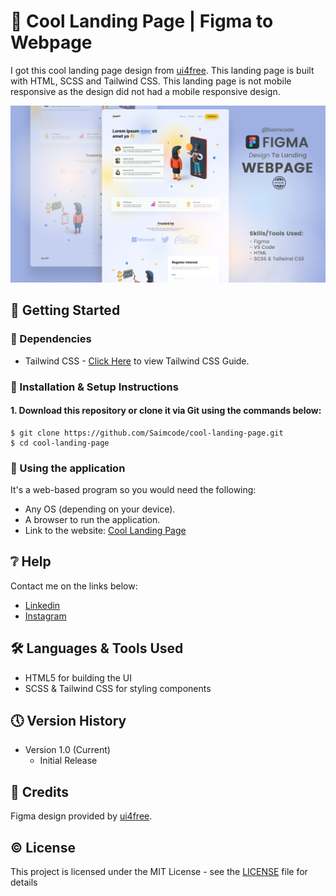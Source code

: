 # 📱 Cool Landing Page | Figma to Webpage

I got this cool landing page design from [ui4free](https://ui4free.com/). This landing page is built with HTML, SCSS and Tailwind CSS. This landing page is not mobile responsive as the design did not had a mobile responsive design.

![📱 Cool Landing Page | Figma to Webpage](https://github.com/Saimcode/cool-landing-page/blob/main/LandingPage-Thumbnail.png?raw=true)

## 🔧 Getting Started

### 📍 Dependencies
* Tailwind CSS - [Click Here](https://tailwindcss.com/docs/installation) to view Tailwind CSS Guide.

### 📍 Installation & Setup Instructions

#### 1. Download this repository or clone it via Git using the commands below:

    $ git clone https://github.com/Saimcode/cool-landing-page.git
    $ cd cool-landing-page
    
### 📍 Using the application

It's a web-based program so you would need the following:

* Any OS (depending on your device).
* A browser to run the application.
* Link to the website: [Cool Landing Page](https://beamish-cannoli-4371d0.netlify.app/)

## ❔ Help

Contact me on the links below:
* [Linkedin](https://www.linkedin.com/in/saim-qureshi-703060234?original_referer=https%3A%2F%2Fsaimcode.github.io%2F)
* [Instagram](https://www.instagram.com/_saim.f/)

## 🛠 Languages & Tools Used

* HTML5 for building the UI
* SCSS & Tailwind CSS for styling components

## 🕔 Version History

* Version 1.0 (Current)
    * Initial Release

## 📝 Credits

Figma design provided by [ui4free](https://ui4free.com/).

## ©️ License

This project is licensed under the MIT License - see the [LICENSE](LICENSE) file for details

